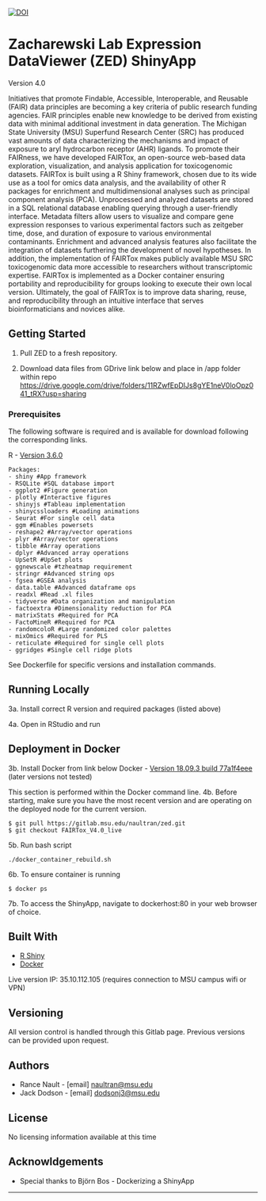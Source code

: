 [![DOI](https://zenodo.org/badge/320034618.svg)](https://zenodo.org/badge/latestdoi/320034618)
# Zacharewski Lab Expression DataViewer (ZED) ShinyApp
Version 4.0

Initiatives that promote Findable, Accessible, Interoperable, and Reusable (FAIR) data principles 
are becoming a key criteria of public research funding agencies. FAIR principles enable new knowledge 
to be derived from existing data with minimal additional investment in data generation. The Michigan 
State University (MSU) Superfund Research Center (SRC) has produced vast amounts of data characterizing 
the mechanisms and impact of exposure to aryl hydrocarbon receptor (AHR) ligands. To promote their 
FAIRness, we have developed FAIRTox, an open-source web-based data exploration, visualization, and 
analysis application for toxicogenomic datasets. FAIRTox is built using a R Shiny framework, chosen 
due to its wide use as a tool for omics data analysis, and the availability of other R packages for 
enrichment and multidimensional analyses such as principal component analysis (PCA). Unprocessed 
and analyzed datasets are stored in a SQL relational database enabling querying through a user-friendly 
interface. Metadata filters allow users to visualize and compare gene expression responses to various 
experimental factors such as zeitgeber time, dose, and duration of exposure to various environmental 
contaminants. Enrichment and advanced analysis features also facilitate the integration of datasets 
furthering the development of novel hypotheses. In addition, the implementation of FAIRTox makes publicly 
available MSU SRC toxicogenomic data more accessible to researchers without transcriptomic expertise. 
FAIRTox is implemented as a Docker container ensuring portability and reproducibility for groups looking 
to execute their own local version. Ultimately, the goal of FAIRTox is to improve data sharing, reuse, 
and reproducibility through an intuitive interface that serves bioinformaticians and novices alike. 

## Getting Started
1. Pull ZED to a fresh repository.

2. Download data files from GDrive link below and place in /app folder within repo
https://drive.google.com/drive/folders/11RZwfEpDIJs8gYE1neV0loOpz041_tRX?usp=sharing

### Prerequisites
The following software is required and is available for download following 
the corresponding links.

R - [Version 3.6.0](https://www.r-project.org/)
```
Packages:
- shiny #App framework
- RSQLite #SQL database import
- ggplot2 #Figure generation
- plotly #Interactive figures
- shinyjs #Tableau implementation
- shinycssloaders #Loading animations
- Seurat #For single cell data
- ggm #Enables powersets
- reshape2 #Array/vector operations
- plyr #Array/vector operations
- tibble #Array operations
- dplyr #Advanced array operations
- UpSetR #UpSet plots
- ggnewscale #tzheatmap requirement
- stringr #Advanced string ops
- fgsea #GSEA analysis
- data.table #Advanced dataframe ops
- readxl #Read .xl files
- tidyverse #Data organization and manipulation
- factoextra #Dimensionality reduction for PCA
- matrixStats #Required for PCA
- FactoMineR #Required for PCA
- randomcoloR #Large randomized color palettes
- mixOmics #Required for PLS
- reticulate #Required for single cell plots
- ggridges #Single cell ridge plots
```
See Dockerfile for specific versions and installation commands.

## Running Locally
3a. Install correct R version and required packages (listed above)

4a. Open in RStudio and run

## Deployment in Docker
3b. Install Docker from link below
Docker - [Version 18.09.3 build 77a1f4eee](https://www.docker.com/products/docker-desktop) (later versions not tested)

This section is performed within the Docker command line.
4b. Before starting, make sure you have the most recent version and are operating on the deployed node for the current version.
```
$ git pull https://gitlab.msu.edu/naultran/zed.git
$ git checkout FAIRTox_V4.0_live
```

5b. Run bash script
```
./docker_container_rebuild.sh
```

6b. To ensure container is running
```
$ docker ps
```

7b. To access the ShinyApp, navigate to dockerhost:80 in your web browser of choice.

## Built With
* [R Shiny](http://shiny.rstudio.com)
* [Docker](https://www.docker.com/)

Live version IP: 35.10.112.105 (requires connection to MSU campus wifi or VPN)

## Versioning
All version control is handled through this Gitlab page. Previous versions can be provided upon request.

## Authors
* Rance Nault - [email] naultran@msu.edu
* Jack Dodson - [email] dodsonj3@msu.edu

## License
No licensing information available at this time

## Acknowldgements
* Special thanks to Björn Bos - Dockerizing a ShinyApp

--------
